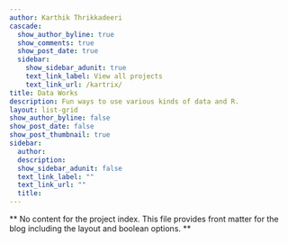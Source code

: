 ```yaml
---
author: Karthik Thrikkadeeri
cascade:
  show_author_byline: true
  show_comments: true
  show_post_date: true
  sidebar:
    show_sidebar_adunit: true
    text_link_label: View all projects
    text_link_url: /kartrix/
title: Data Works
description: Fun ways to use various kinds of data and R.
layout: list-grid
show_author_byline: false
show_post_date: false
show_post_thumbnail: true
sidebar:
  author: 
  description: 
  show_sidebar_adunit: false
  text_link_label: ""
  text_link_url: ""
  title: 
---
```


** No content for the project index. This file provides front matter for the blog including the layout and boolean options. **
